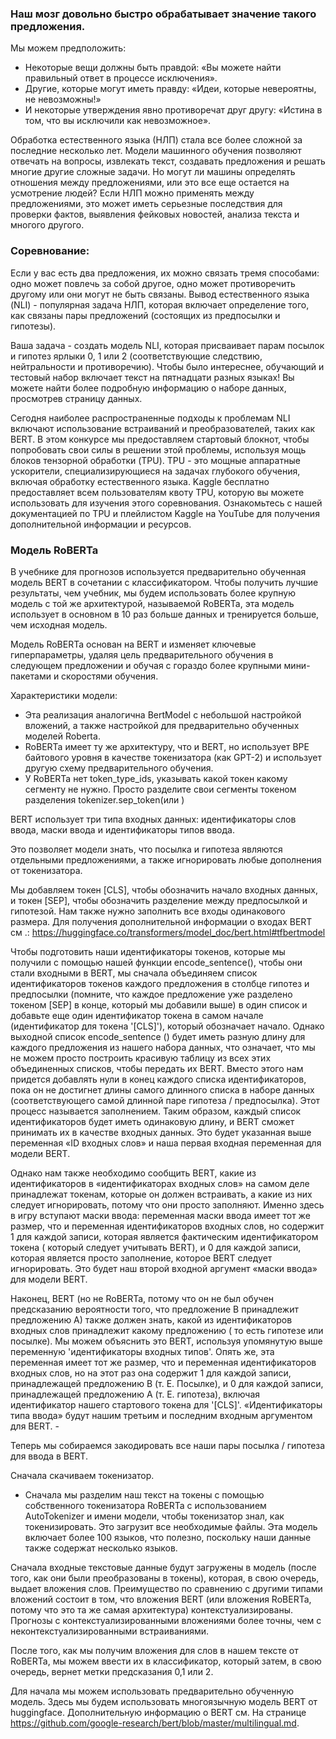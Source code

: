 ### Наш мозг довольно быстро обрабатывает значение такого предложения.

Мы можем предположить:

- Некоторые вещи должны быть правдой: «Вы можете найти правильный ответ в процессе исключения».
- Другие, которые могут иметь правду: «Идеи, которые невероятны, не невозможны!»
- И некоторые утверждения явно противоречат друг другу: «Истина в том, что вы исключили как невозможное».


Обработка естественного языка (НЛП) стала все более сложной за последние несколько лет. Модели машинного обучения 
позволяют отвечать на вопросы, извлекать текст, создавать предложения и решать многие другие сложные задачи. Но 
могут ли машины определять отношения между предложениями, или это все еще остается на усмотрение людей? Если НЛП 
можно применять между предложениями, это может иметь серьезные последствия для проверки фактов, выявления фейковых 
новостей, анализа текста и многого другого.    

### Соревнование:
Если у вас есть два предложения, их можно связать тремя способами: одно может повлечь за собой другое, одно может 
противоречить другому или они могут не быть связаны. Вывод естественного языка (NLI) - популярная задача НЛП, 
которая включает определение того, как связаны пары предложений (состоящих из предпосылки и гипотезы).   

Ваша задача - создать модель NLI, которая присваивает парам посылок и гипотез ярлыки 0, 1 или 2 (соответствующие 
следствию, нейтральности и противоречию). Чтобы было интереснее, обучающий и тестовый набор включает текст на 
пятнадцати разных языках! Вы можете найти более подробную информацию о наборе данных, просмотрев страницу данных.  

Сегодня наиболее распространенные подходы к проблемам NLI включают использование встраиваний и преобразователей, 
таких как BERT. В этом конкурсе мы предоставляем стартовый блокнот, чтобы попробовать свои силы в решении этой 
проблемы, используя мощь блоков тензорной обработки (TPU). TPU - это мощные аппаратные ускорители, 
специализирующиеся на задачах глубокого обучения, включая обработку естественного языка. Kaggle бесплатно 
предоставляет всем пользователям квоту TPU, которую вы можете использовать для изучения этого соревнования. 
Ознакомьтесь с нашей документацией по TPU и плейлистом Kaggle на YouTube для получения дополнительной информации и 
ресурсов. 

### Модель RoBERTa 
 В учебнике для прогнозов используется предварительно обученная модель BERT в сочетании с классификатором. Чтобы
получить лучшие результаты, чем учебник, мы будем использовать более крупную модель с той же архитектурой,
называемой RoBERTa, эта модель использует в основном в 10 раз больше данных и
тренируется больше, чем исходная модель.

Модель RoBERTa основан на BERT и изменяет ключевые гиперпараметры, удаляя цель предварительного обучения в следующем 
предложении и обучая с гораздо более крупными мини-пакетами и скоростями обучения. 

Характеристики модели:

- Эта реализация аналогична BertModel с небольшой настройкой вложений, а также настройкой для предварительно 
обученных моделей Roberta.
- RoBERTa имеет ту же архитектуру, что и BERT, но использует BPE байтового уровня в качестве токенизатора (как GPT-2) 
  и использует другую схему предварительного обучения.
- У RoBERTa нет token_type_ids, указывать какой токен какому сегменту не нужно. Просто разделите свои сегменты токеном 
разделения tokenizer.sep_token(или </s>) 


BERT использует три типа входных данных: идентификаторы слов ввода, маски ввода и идентификаторы типов ввода.

Это позволяет модели знать, что посылка и гипотеза являются отдельными предложениями, а также игнорировать любые 
дополнения от токенизатора. 

Мы добавляем токен [CLS], чтобы обозначить начало входных данных, и токен [SEP], чтобы обозначить разделение между 
предпосылкой и гипотезой. Нам также нужно заполнить все входы одинакового размера. Для получения дополнительной 
информации о входах BERT см .: https://huggingface.co/transformers/model_doc/bert.html#tfbertmodel  

Чтобы подготовить наши идентификаторы токенов, которые мы получили с помощью нашей функции encode_sentence(), 
чтобы они стали входными в BERT, мы сначала объединяем список идентификаторов токенов каждого предложения в столбце 
гипотез и предпосылки (помните, что каждое предложение уже разделено токеном [SEP] в конце, который мы добавили выше) 
в один список и добавьте еще один идентификатор токена в самом начале (идентификатор для токена '[CLS]'), который 
обозначает начало. Однако выходной список encode_sentence () будет иметь разную длину для каждого предложения из 
нашего набора данных, что означает, что мы не можем просто построить красивую таблицу из всех этих объединенных 
списков, чтобы передать их BERT. Вместо этого нам придется добавлять нули в конец каждого списка идентификаторов, 
пока он не достигнет длины самого длинного списка в наборе данных (соответствующего самой длинной паре 
гипотеза / предпосылка). Этот процесс называется заполнением. Таким образом, каждый список идентификаторов будет иметь 
одинаковую длину, и BERT сможет принимать их в качестве входных данных. Это будет указанная выше переменная 
«ID входных слов» и наша первая входная переменная для модели BERT.

Однако нам также необходимо сообщить BERT, какие из идентификаторов в «идентификаторах входных слов» на самом деле 
принадлежат токенам, которые он должен встраивать, а какие из них следует игнорировать, потому что они просто 
заполняют. Именно здесь в игру вступают маски ввода: переменная маски ввода имеет тот же размер, что и переменная 
идентификаторов входных слов, но содержит 1 для каждой записи, которая является фактическим идентификатором токена (
который следует учитывать BERT), и 0 для каждой записи, которая является просто заполнение, которое BERT следует 
игнорировать. Это будет наш второй входной аргумент «маски ввода» для модели BERT.      

Наконец, BERT (но не RoBERTa, потому что он не был обучен предсказанию вероятности того, что предложение B 
принадлежит предложению A) также должен знать, какой из идентификаторов входных слов принадлежит какому предложению (
то есть гипотезе или посылке). Мы можем объяснить это BERT, используя упомянутую выше переменную 'идентификаторы 
входных типов'. Опять же, эта переменная имеет тот же размер, что и переменная идентификаторов входных слов, 
но на этот раз она содержит 1 для каждой записи, принадлежащей предложению B (т. Е. Посылке), и 0 для каждой записи, 
принадлежащей предложению A (т. Е. гипотеза), включая идентификатор нашего стартового токена для '[CLS]'. 
«Идентификаторы типа ввода» будут нашим третьим и последним входным аргументом для BERT. -      

Теперь мы собираемся закодировать все наши пары посылка / гипотеза для ввода в BERT.



Сначала скачиваем токенизатор.
- Сначала мы разделим наш текст на токены с помощью собственного токенизатора RoBERTa с использованием AutoTokenizer
и имени модели, чтобы токенизатор знал, как токенизировать. Это загрузит все необходимые файлы. Эта модель включает
более 100 языков, что полезно, поскольку наши данные также содержат несколько языков.

Сначала входные текстовые данные будут загружены в модель (после того, как они были преобразованы в токены), которая,
в свою очередь, выдает вложения слов. Преимущество по сравнению с другими типами вложений состоит в том, что вложения
 BERT (или вложения RoBERTa, потому что это та же самая архитектура) контекстуализированы. Прогнозы с
 контекстуализированными вложениями более точны, чем с неконтекстуализированными встраиваниями.

После того, как мы получим вложения для слов в нашем тексте от RoBERTa, мы можем ввести их в классификатор,
который затем, в свою очередь, вернет метки предсказания 0,1 или 2.

Для начала мы можем использовать предварительно обученную модель. Здесь мы будем использовать многоязычную модель
BERT от huggingface. Дополнительную информацию о BERT см. На странице
https://github.com/google-research/bert/blob/master/multilingual.md.
